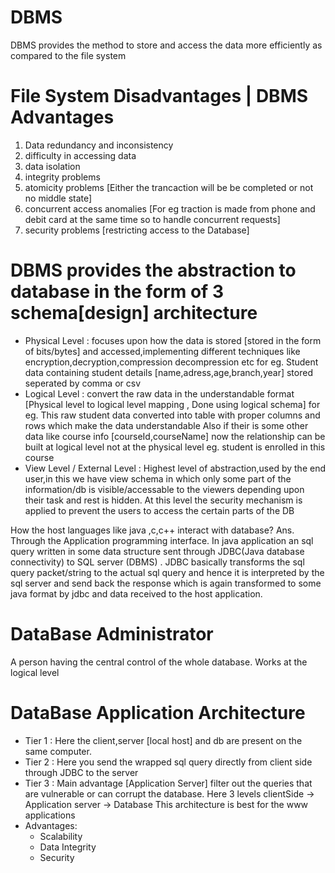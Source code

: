 # DBMS
DBMS provides the method to store and access the data more efficiently as compared to the file system

# File System Disadvantages | DBMS Advantages
1. Data redundancy and inconsistency
2. difficulty in accessing data
3. data isolation 
4. integrity problems
5. atomicity problems [Either the trancaction will be be completed or not no middle state]
6. concurrent access anomalies [For eg traction is made from phone and debit card at the same time so to handle concurrent requests] 
7. security problems [restricting access to the Database]

# DBMS provides the abstraction to database in the form of 3 schema[design] architecture
- Physical Level : focuses upon how the data is stored [stored in the form of bits/bytes] and accessed,implementing different techniques like encryption,decryption,compression decompression etc
for eg. Student data containing student details [name,adress,age,branch,year] stored seperated by comma or csv
- Logical Level : convert the raw data in the understandable format  [Physical level to logical level mapping , Done using logical schema]
for eg. This raw student data converted into table with proper columns and rows which make the data understandable
Also if their is some other data like course info [courseId,courseName] now the relationship can be built at logical level not at the physical level eg. student is enrolled in this course
- View Level / External Level : Highest level of abstraction,used by the end user,in this we have view schema in which only some part of the information/db is visible/accessable to the viewers depending upon their task and rest is hidden.
At this level the security mechanism is applied to prevent the users to access the certain parts of the DB

How the host languages like java ,c,c++ interact with database?
Ans. Through the Application programming interface. In java application an sql query written in some data structure sent through JDBC(Java database connectivity) to SQL server (DBMS) . JDBC basically transforms the sql query packet/string to the actual sql query and hence it is interpreted by the sql server and send back the response which is again transformed to some java format by jdbc and data received to the host application.

# DataBase Administrator
A person having the central control of the whole database. Works at the logical level

# DataBase Application Architecture
- Tier 1 : Here the client,server [local host] and db are present on the same computer.
- Tier 2 : Here you send the wrapped sql query directly from client side through JDBC to the server
- Tier 3 : Main advantage [Application Server] filter out the queries that are vulnerable or can corrupt the database.
Here 3 levels clientSide -> Application server -> Database
This architecture is best for the www applications  
- Advantages:
    - Scalability 
    - Data Integrity 
    - Security